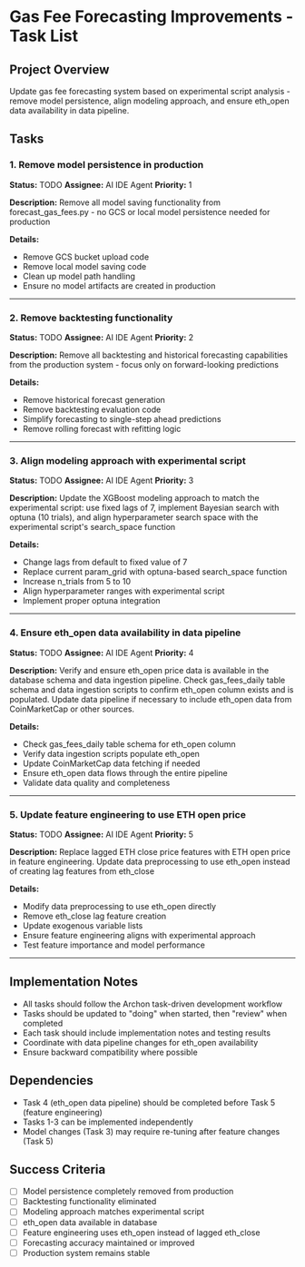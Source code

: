 # Gas Fee Forecasting Improvements - Task List

## Project Overview
Update gas fee forecasting system based on experimental script analysis - remove model persistence, align modeling approach, and ensure eth_open data availability in data pipeline.

## Tasks

### 1. Remove model persistence in production
**Status:** TODO
**Assignee:** AI IDE Agent
**Priority:** 1

**Description:**
Remove all model saving functionality from forecast_gas_fees.py - no GCS or local model persistence needed for production

**Details:**
- Remove GCS bucket upload code
- Remove local model saving code
- Clean up model path handling
- Ensure no model artifacts are created in production

---

### 2. Remove backtesting functionality
**Status:** TODO
**Assignee:** AI IDE Agent
**Priority:** 2

**Description:**
Remove all backtesting and historical forecasting capabilities from the production system - focus only on forward-looking predictions

**Details:**
- Remove historical forecast generation
- Remove backtesting evaluation code
- Simplify forecasting to single-step ahead predictions
- Remove rolling forecast with refitting logic

---

### 3. Align modeling approach with experimental script
**Status:** TODO
**Assignee:** AI IDE Agent
**Priority:** 3

**Description:**
Update the XGBoost modeling approach to match the experimental script: use fixed lags of 7, implement Bayesian search with optuna (10 trials), and align hyperparameter search space with the experimental script's search_space function

**Details:**
- Change lags from default to fixed value of 7
- Replace current param_grid with optuna-based search_space function
- Increase n_trials from 5 to 10
- Align hyperparameter ranges with experimental script
- Implement proper optuna integration

---

### 4. Ensure eth_open data availability in data pipeline
**Status:** TODO
**Assignee:** AI IDE Agent
**Priority:** 4

**Description:**
Verify and ensure eth_open price data is available in the database schema and data ingestion pipeline. Check gas_fees_daily table schema and data ingestion scripts to confirm eth_open column exists and is populated. Update data pipeline if necessary to include eth_open data from CoinMarketCap or other sources.

**Details:**
- Check gas_fees_daily table schema for eth_open column
- Verify data ingestion scripts populate eth_open
- Update CoinMarketCap data fetching if needed
- Ensure eth_open data flows through the entire pipeline
- Validate data quality and completeness

---

### 5. Update feature engineering to use ETH open price
**Status:** TODO
**Assignee:** AI IDE Agent
**Priority:** 5

**Description:**
Replace lagged ETH close price features with ETH open price in feature engineering. Update data preprocessing to use eth_open instead of creating lag features from eth_close

**Details:**
- Modify data preprocessing to use eth_open directly
- Remove eth_close lag feature creation
- Update exogenous variable lists
- Ensure feature engineering aligns with experimental approach
- Test feature importance and model performance

---

## Implementation Notes

- All tasks should follow the Archon task-driven development workflow
- Tasks should be updated to "doing" when started, then "review" when completed
- Each task should include implementation notes and testing results
- Coordinate with data pipeline changes for eth_open availability
- Ensure backward compatibility where possible

## Dependencies

- Task 4 (eth_open data pipeline) should be completed before Task 5 (feature engineering)
- Tasks 1-3 can be implemented independently
- Model changes (Task 3) may require re-tuning after feature changes (Task 5)

## Success Criteria

- [ ] Model persistence completely removed from production
- [ ] Backtesting functionality eliminated
- [ ] Modeling approach matches experimental script
- [ ] eth_open data available in database
- [ ] Feature engineering uses eth_open instead of lagged eth_close
- [ ] Forecasting accuracy maintained or improved
- [ ] Production system remains stable